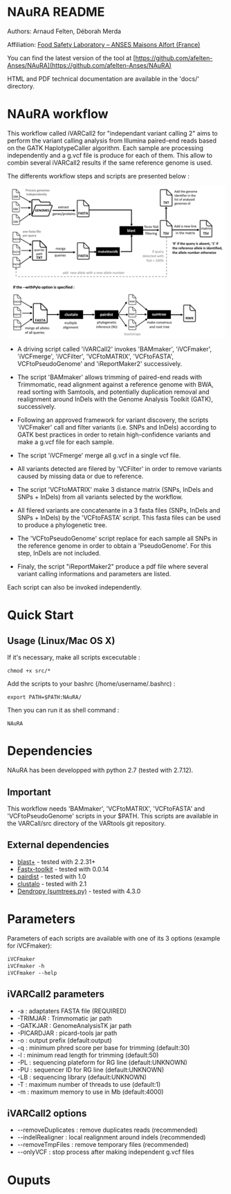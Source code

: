 NAuRA README
================

Authors: Arnaud Felten, Déborah Merda

Affiliation: [Food Safety Laboratory – ANSES Maisons Alfort (France)](https://www.anses.fr/en/content/laboratory-food-safety-maisons-alfort-and-boulogne-sur-mer)

You can find the latest version of the tool at [https://github.com/afelten-Anses/NAuRA](https://github.com/afelten-Anses/NAuRA)

HTML and PDF technical documentation are available in the 'docs/' directory.


NAuRA workflow
==================

This workflow called iVARCall2 for "independant variant calling 2" aims to perform the variant calling analysis from Illumina paired-end reads based on the GATK HaplotypeCaller algorithm. Each sample are processing independently and a g.vcf file is produce for each of them. This allow to combin several iVARCall2 results if the same reference genome is used. 

The differents workflow steps and scripts are presented below :

![](workflow.jpg?raw=true "NAuRA workflow")

- A driving script called 'iVARCall2' invokes 'BAMmaker', 'iVCFmaker', 'iVCFmerge', 'iVCFilter', 'VCFtoMATRIX', 'VCFtoFASTA', VCFtoPseudoGenome' and 'iReportMaker2' successively. 

- The script 'BAMmaker' allows trimming of paired-end reads with Trimmomatic, read alignment against a reference genome with BWA, read sorting with Samtools, and potentially duplication removal and realignment around InDels with the Genome Analysis Toolkit (GATK), successively.  

- Following an approved framework for variant discovery, the scripts 'iVCFmaker' call and filter variants (i.e. SNPs and InDels) according to GATK best practices in order to retain high-confidence variants and make a g.vcf file for each sample.

- The script 'iVCFmerge' merge all g.vcf in a single vcf file.

- All variants detected are filered by 'VCFilter' in order to remove variants caused by missing data or due to reference.

- The script 'VCFtoMATRIX' make 3 distance matrix (SNPs, InDels and SNPs + InDels) from all variants selected by the workflow.

- All filered variants are concatenante in a 3 fasta files (SNPs, InDels and SNPs + InDels) by the 'VCFtoFASTA' script. This fasta files can be used to produce a phylogenetic tree.

- The 'VCFtoPseudoGenome' script replace for each sample all SNPs in the reference genome in order to obtain a 'PseudoGenome'. For this step, InDels are not included.

- Finaly, the script "iReportMaker2" produce a pdf file where several variant calling informations and parameters are listed. 

Each script can also be invoked independently.


Quick Start
===========

## Usage (Linux/Mac OS X)

If it's necessary, make all scripts excecutable :

	chmod +x src/*

Add the scripts to your bashrc (/home/username/.bashrc) :

	export PATH=$PATH:NAuRA/
	
Then you can run it as shell command :

	NAuRA


Dependencies
============

NAuRA has been developped with python 2.7 (tested with 2.7.12).

## Important

This workflow needs 'BAMmaker', 'VCFtoMATRIX', 'VCFtoFASTA' and 'VCFtoPseudoGenome' scripts in your $PATH. This scripts are available in the VARCall/src directory of the VARtools git repository.


## External dependencies

* [blast+](https://blast.ncbi.nlm.nih.gov/Blast.cgi?PAGE_TYPE=BlastDocs&DOC_TYPE=Download) - tested with 2.2.31+
* [Fastx-toolkit](http://hannonlab.cshl.edu/fastx_toolkit/download.html) - tested with 0.0.14
* [pairdist](https://github.com/frederic-mahe/pairdist) - tested with 1.0	
* [clustalo](http://www.clustal.org) - tested with 2.1
* [Dendropy (sumtrees.py)](https://pythonhosted.org/DendroPy/programs/sumtrees.html) - tested with 4.3.0


Parameters
==========

Parameters of each scripts are available with one of its 3 options (example for iVCFmaker):

	iVCFmaker
	iVCFmaker -h
	iVCFmaker --help

## iVARCall2 parameters

* -a : adaptaters FASTA file (REQUIRED)
* -TRIMJAR : Trimmomatic jar path
* -GATKJAR : GenomeAnalysisTK jar path
* -PICARDJAR : picard-tools jar path
* -o : output prefix (default:output)
* -q : minimum phred score per base for trimming (default:30)
* -l : minimum read length for trimming (default:50)
* -PL : sequencing plateform for RG line (default:UNKNOWN)
* -PU : sequencer ID for RG line (default:UNKNOWN)
* -LB : sequencing library (default:UNKNOWN)
* -T : maximum number of threads to use (default:1)
* -m : maximum memory to use in Mb (default:4000)

## iVARCall2 options

* --removeDuplicates : remove duplicates reads (recommended)
* --indelRealigner : local realignment around indels (recommended)
* --removeTmpFiles : remove temporary files (recommended)
* --onlyVCF : stop process after making independent g.vcf files


Ouputs
======





